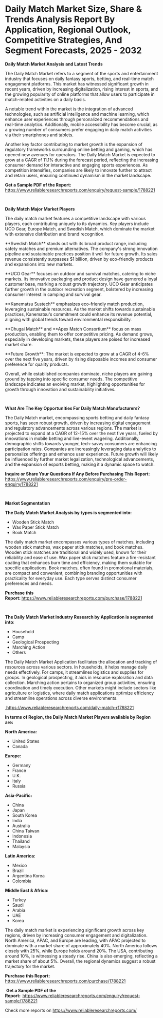 <p><h1>Daily Match Market Size, Share & Trends Analysis Report By Application, Regional Outlook, Competitive Strategies, And Segment Forecasts, 2025 - 2032</h1></p><p><strong>Daily Match Market Analysis and Latest Trends</strong></p>
<p><p>The Daily Match Market refers to a segment of the sports and entertainment industry that focuses on daily fantasy sports, betting, and real-time match engagement platforms. This market has witnessed significant growth in recent years, driven by increasing digitalization, rising interest in sports, and the growing popularity of online platforms that allow users to participate in match-related activities on a daily basis.</p><p>A notable trend within the market is the integration of advanced technologies, such as artificial intelligence and machine learning, which enhance user experiences through personalized recommendations and real-time analytics. Additionally, mobile accessibility has become crucial, as a growing number of consumers prefer engaging in daily match activities via their smartphones and tablets.</p><p>Another key factor contributing to market growth is the expansion of regulatory frameworks surrounding online betting and gaming, which has opened new avenues for operators. The Daily Match Market is expected to grow at a CAGR of 11.1% during the forecast period, reflecting the increasing consumer demand for interactive and engaging sports experiences. As competition intensifies, companies are likely to innovate further to attract and retain users, ensuring continued dynamism in the market landscape.</p></p>
<p><strong>Get a Sample PDF of the Report:&nbsp;</strong> <a href="https://www.reliableresearchreports.com/enquiry/request-sample/1788221?utm_campaign=3022&utm_medium=2&utm_source=Github&utm_content=ia&utm_term=05042025&utm_id=daily-match">https://www.reliableresearchreports.com/enquiry/request-sample/1788221</a></p>
<p>&nbsp;</p>
<p><strong>Daily Match Major Market Players</strong></p>
<p><p>The daily match market features a competitive landscape with various players, each contributing uniquely to its dynamics. Key players include UCO Gear, Europe Match, and Swedish Match, which dominate the market with extensive distribution and brand recognition. </p><p>**Swedish Match** stands out with its broad product range, including safety matches and premium alternatives. The company's strong innovation pipeline and sustainable practices position it well for future growth. Its sales revenue consistently surpasses $1 billion, driven by eco-friendly products and expansions into new markets.</p><p>**UCO Gear** focuses on outdoor and survival matches, catering to niche markets. Its innovative packaging and product design have garnered a loyal customer base, marking a robust growth trajectory. UCO Gear anticipates further growth in the outdoor recreation segment, bolstered by increasing consumer interest in camping and survival gear.</p><p>**Kanematsu Sustech** emphasizes eco-friendly match production, leveraging sustainable resources. As the market shifts towards sustainable practices, Kanematsu's commitment could enhance its revenue potential, aligning with global trends toward environmental responsibility.</p><p>**Chugai Match** and **Apex Match Consortium** focus on mass production, enabling them to offer competitive pricing. As demand grows, especially in developing markets, these players are poised for increased market share.</p><p>**Future Growth**: The market is expected to grow at a CAGR of 4-6% over the next five years, driven by rising disposable incomes and consumer preference for quality products.</p><p>Overall, while established companies dominate, niche players are gaining ground by tapping into specific consumer needs. The competitive landscape indicates an evolving market, highlighting opportunities for growth through innovation and sustainability initiatives.</p></p>
<p>&nbsp;</p>
<p><strong>What Are The Key Opportunities For Daily Match Manufacturers?</strong></p>
<p><p>The Daily Match market, encompassing sports betting and daily fantasy sports, has seen robust growth, driven by increasing digital engagement and regulatory advancements across various regions. The market is projected to expand at a CAGR of 12-15% over the next five years, fueled by innovations in mobile betting and live-event wagering. Additionally, demographic shifts towards younger, tech-savvy consumers are enhancing participation rates. Companies are increasingly leveraging data analytics to personalize offerings and enhance user experience. Future growth will likely be influenced by further market legalization, technological advancements, and the expansion of esports betting, making it a dynamic space to watch.</p></p>
<p><strong>Inquire or Share Your Questions If Any Before Purchasing This Report:</strong> <a href="https://www.reliableresearchreports.com/enquiry/pre-order-enquiry/1788221?utm_campaign=3022&utm_medium=2&utm_source=Github&utm_content=ia&utm_term=05042025&utm_id=daily-match">https://www.reliableresearchreports.com/enquiry/pre-order-enquiry/1788221</a></p>
<p>&nbsp;</p>
<p><strong>Market Segmentation</strong></p>
<p><strong>The Daily Match Market Analysis by types is segmented into:</strong></p>
<p><ul><li>Wooden Stick Match</li><li>Wax Paper Stick Match</li><li>Book Match</li></ul></p>
<p><p>The daily match market encompasses various types of matches, including wooden stick matches, wax paper stick matches, and book matches. Wooden stick matches are traditional and widely used, known for their reliability and ease of use. Wax paper stick matches feature a fire-resistant coating that enhances burn time and efficiency, making them suitable for specific applications. Book matches, often found in promotional materials, are compact and convenient, combining branding opportunities with practicality for everyday use. Each type serves distinct consumer preferences and needs.</p></p>
<p><strong>Purchase this Report:&nbsp;</strong><a href="https://www.reliableresearchreports.com/purchase/1788221?utm_campaign=3022&utm_medium=2&utm_source=Github&utm_content=ia&utm_term=05042025&utm_id=daily-match">https://www.reliableresearchreports.com/purchase/1788221</a></p>
<p>&nbsp;</p>
<p><strong>The Daily Match Market Industry Research by Application is segmented into:</strong></p>
<p><ul><li>Household</li><li>Camp</li><li>Geological Prospecting</li><li>Marching Action</li><li>Others</li></ul></p>
<p><p>The Daily Match Market Application facilitates the allocation and tracking of resources across various sectors. In households, it helps manage daily needs effectively. For camps, it streamlines logistics and supplies for groups. In geological prospecting, it aids in resource exploration and data collection. Marching action pertains to organized group activities, ensuring coordination and timely execution. Other markets might include sectors like agriculture or logistics, where daily match applications optimize efficiency and streamline operations across diverse environments.</p></p>
<p><a href="https://www.reliableresearchreports.com/daily-match-r1788221?utm_campaign=3022&utm_medium=2&utm_source=Github&utm_content=ia&utm_term=05042025&utm_id=daily-match">&nbsp;https://www.reliableresearchreports.com/daily-match-r1788221</a></p>
<p><strong>In terms of Region, the Daily Match Market Players available by Region are:</strong></p>
<p>
    <p> <strong> North America: </strong>
        <ul>
            <li>United States</li>
            <li>Canada</li>
        </ul>
        </p> 
    <p> <strong> Europe: </strong>
        <ul>
            <li>Germany</li>
            <li>France</li>
            <li>U.K.</li>
            <li>Italy</li>
            <li>Russia</li>
        </ul>
        </p> 
    <p> <strong> Asia-Pacific: </strong>
        <ul>
            <li>China</li>
            <li>Japan</li>
            <li>South Korea</li>
            <li>India</li>
            <li>Australia</li>
            <li>China Taiwan</li>
            <li>Indonesia</li>
            <li>Thailand</li>
            <li>Malaysia</li>
        </ul>
        </p> 
    <p> <strong> Latin America: </strong>
        <ul>
            <li>Mexico</li>
            <li>Brazil</li>
            <li>Argentina Korea</li>
            <li>Colombia</li>
        </ul>
        </p> 
    <p> <strong> Middle East & Africa: </strong>
        <ul>
            <li>Turkey</li>
            <li>Saudi</li>
            <li>Arabia</li>
            <li>UAE</li>
            <li>Korea</li>
        </ul>
    </p>
    </p>
<p><p>The daily match market is experiencing significant growth across key regions, driven by increasing consumer engagement and digitalization. North America, APAC, and Europe are leading, with APAC projected to dominate with a market share of approximately 40%. North America follows closely with 25%, while Europe holds around 20%. The USA, contributing around 10%, is witnessing a steady rise. China is also emerging, reflecting a market share of about 5%. Overall, the regional dynamics suggest a robust trajectory for the market.</p></p>
<p><strong>Purchase this Report: </strong><a href="https://www.reliableresearchreports.com/purchase/1788221?utm_campaign=3022&utm_medium=2&utm_source=Github&utm_content=ia&utm_term=05042025&utm_id=daily-match">https://www.reliableresearchreports.com/purchase/1788221</a></p>
<p>&nbsp;<strong>Get a Sample PDF of the Report:&nbsp;&nbsp;</strong><a href="https://www.reliableresearchreports.com/enquiry/request-sample/1788221?utm_campaign=3022&utm_medium=2&utm_source=Github&utm_content=ia&utm_term=05042025&utm_id=daily-match">https://www.reliableresearchreports.com/enquiry/request-sample/1788221</a></p>
<p><strong></strong></p>
<p>Check more reports on <a href="https://www.reliableresearchreports.com/?utm_campaign=3022&utm_medium=2&utm_source=Github&utm_content=ia&utm_term=05042025&utm_id=daily-match">https://www.reliableresearchreports.com/</a></p>